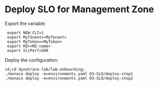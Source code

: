 # Deploy SLO for Management Zone

Export the variable:

	 export NEW_CLI=1
	 export MyTenant=<MyTenant>
	 export MyToken=<MyToken>
	 export MZ=<MZ-name>
	 export SliPerf=500

Deploy the configuration:

	cd;cd dynatrace-lab/lab-onboarding;
	./monaco deploy -e=environments.yaml 03-SLO/deploy-step1
	./monaco deploy -e=environments.yaml 03-SLO/deploy-step2
